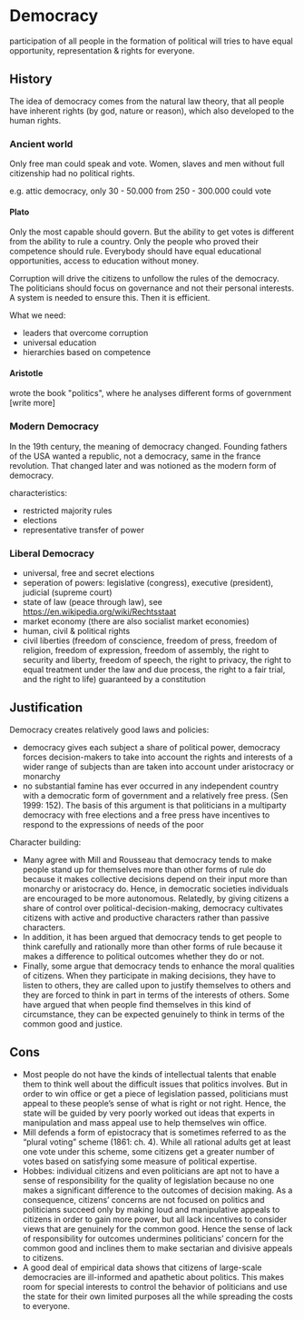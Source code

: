 
# Democracy
participation of all people in the formation of political will
tries to have equal opportunity, representation & rights for everyone.

## History

The idea of democracy comes from the natural law theory, that all people have inherent rights (by god, nature or reason), which also developed to the human rights.

### Ancient world

Only free man could speak and vote. Women, slaves and men without full citizenship had no political rights.

e.g. attic democracy, only 30 - 50.000 from 250 - 300.000 could vote

#### Plato

Only the most capable should govern. But the ability to get votes is different from the ability to rule a country. Only the people who proved their competence should rule.
Everybody should have equal educational opportunities, access to education without money.

Corruption will drive the citizens to unfollow the rules of the democracy. The politicians should focus on governance and not their personal interests. A system is needed to ensure this. Then it is efficient.

What we need:
- leaders that overcome corruption
- universal education
- hierarchies based on competence

#### Aristotle

wrote the book "politics", where he analyses different forms of government 
[write more]

### Modern Democracy

In the 19th century, the meaning of democracy changed. Founding fathers of the USA wanted a republic, not a democracy, same in the france revolution. That changed later and was notioned as the modern form of democracy.

characteristics:
- restricted majority rules
- elections
- representative transfer of power

### Liberal Democracy
-  universal, free and secret elections
- seperation of powers: legislative (congress), executive (president), judicial (supreme court)
- state of law (peace through law), see https://en.wikipedia.org/wiki/Rechtsstaat
- market economy (there are also socialist market economies)
- human, civil & political rights
- civil liberties (freedom of conscience, freedom of press, freedom of religion, freedom of expression, freedom of assembly, the right to security and liberty, freedom of speech, the right to privacy, the right to equal treatment under the law and due process, the right to a fair trial, and the right to life) guaranteed by a constitution

## Justification

Democracy creates relatively good laws and policies:
- democracy gives each subject a share of political power, democracy forces decision-makers to take into account the rights and interests of a wider range of subjects than are taken into account under aristocracy or monarchy
- no substantial famine has ever occurred in any independent country with a democratic form of government and a relatively free press. (Sen 1999: 152). The basis of this argument is that politicians in a multiparty democracy with free elections and a free press have incentives to respond to the expressions of needs of the poor

Character building:
- Many agree with Mill and Rousseau that democracy tends to make people stand up for themselves more than other forms of rule do because it makes collective decisions depend on their input more than monarchy or aristocracy do. Hence, in democratic societies individuals are encouraged to be more autonomous. Relatedly, by giving citizens a share of control over political-decision-making, democracy cultivates citizens with active and productive characters rather than passive characters.
- In addition, it has been argued that democracy tends to get people to think carefully and rationally more than other forms of rule because it makes a difference to political outcomes whether they do or not.
- Finally, some argue that democracy tends to enhance the moral qualities of citizens. When they participate in making decisions, they have to listen to others, they are called upon to justify themselves to others and they are forced to think in part in terms of the interests of others. Some have argued that when people find themselves in this kind of circumstance, they can be expected genuinely to think in terms of the common good and justice.

## Cons
- Most people do not have the kinds of intellectual talents that enable them to think well about the difficult issues that politics involves. But in order to win office or get a piece of legislation passed, politicians must appeal to these people’s sense of what is right or not right. Hence, the state will be guided by very poorly worked out ideas that experts in manipulation and mass appeal use to help themselves win office.
- Mill defends a form of epistocracy that is sometimes referred to as the “plural voting” scheme (1861: ch. 4). While all rational adults get at least one vote under this scheme, some citizens get a greater number of votes based on satisfying some measure of political expertise.
- Hobbes: individual citizens and even politicians are apt not to have a sense of responsibility for the quality of legislation because no one makes a significant difference to the outcomes of decision making. As a consequence, citizens’ concerns are not focused on politics and politicians succeed only by making loud and manipulative appeals to citizens in order to gain more power, but all lack incentives to consider views that are genuinely for the common good. Hence the sense of lack of responsibility for outcomes undermines politicians’ concern for the common good and inclines them to make sectarian and divisive appeals to citizens.
- A good deal of empirical data shows that citizens of large-scale democracies are ill-informed and apathetic about politics. This makes room for special interests to control the behavior of politicians and use the state for their own limited purposes all the while spreading the costs to everyone.